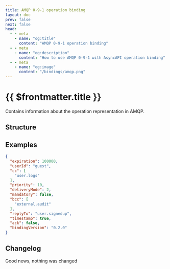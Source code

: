 ```yaml
---
title: AMQP 0-9-1 operation binding
layout: doc
prev: false
next: false
head:
  - - meta
    - name: "og:title"
      content: "AMQP 0-9-1 operation binding"
  - - meta
    - name: "og:description"
      content: "How to use AMQP 0-9-1 with AsyncAPI operation binding"
  - - meta
    - name: "og:image"
      content: "/bindings/amqp.png"
---
```


# {{ $frontmatter.title }}

Contains information about the operation representation in AMQP.

## Structure

<Json url="https://raw.githubusercontent.com/asyncapi/spec-json-schemas/master/bindings/amqp/0.2.0/operation.json" />

## Examples

```json
{
  "expiration": 100000,
  "userId": "guest",
  "cc": [
    "user.logs"
  ],
  "priority": 10,
  "deliveryMode": 2,
  "mandatory": false,
  "bcc": [
    "external.audit"
  ],
  "replyTo": "user.signedup",
  "timestamp": true,
  "ack": false,
  "bindingVersion": "0.2.0"
}
```

## Changelog

Good news, nothing was changed